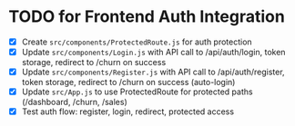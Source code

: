# TODO for Frontend Auth Integration

- [x] Create `src/components/ProtectedRoute.js` for auth protection
- [x] Update `src/components/Login.js` with API call to /api/auth/login, token storage, redirect to /churn on success
- [x] Update `src/components/Register.js` with API call to /api/auth/register, token storage, redirect to /churn on success (auto-login)
- [x] Update `src/App.js` to use ProtectedRoute for protected paths (/dashboard, /churn, /sales)
- [x] Test auth flow: register, login, redirect, protected access
